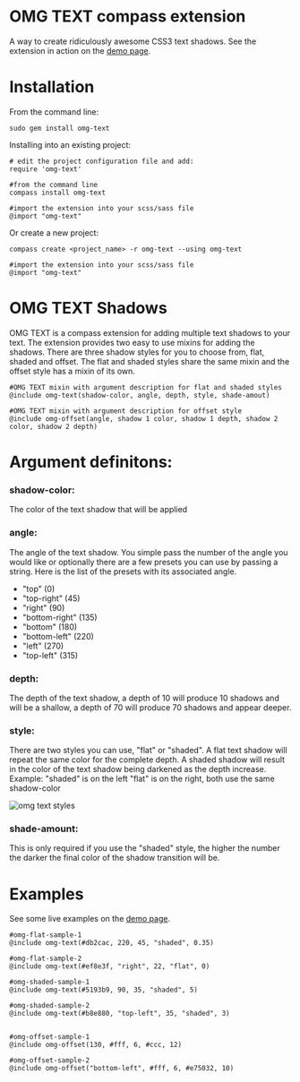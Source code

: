 OMG TEXT compass extension
==========================

A way to create ridiculously awesome CSS3 text shadows. See the extension in action on the [demo page](http://jaredhardy.com/omg-text/).

Installation
============

From the command line:

    sudo gem install omg-text

Installing into an existing project:

    # edit the project configuration file and add:
    require 'omg-text'

	#from the command line
    compass install omg-text

	#import the extension into your scss/sass file
	@import "omg-text"

Or create a new project:

    compass create <project_name> -r omg-text --using omg-text 

	#import the extension into your scss/sass file
	@import "omg-text"



OMG TEXT Shadows
================

OMG TEXT is a compass extension for adding multiple text shadows to your text. The extension provides two easy to use mixins for adding the shadows. There are three shadow styles for you to choose from, flat, shaded and offset. The flat and shaded styles share the same mixin and the offset style has a mixin of its own. 

 
    #OMG TEXT mixin with argument description for flat and shaded styles
    @include omg-text(shadow-color, angle, depth, style, shade-amout)

	#OMG TEXT mixin with argument description for offset style
	@include omg-offset(angle, shadow 1 color, shadow 1 depth, shadow 2 color, shadow 2 depth)

Argument definitons:
====================

### shadow-color: 

The color of the text shadow that will be applied

### angle:

The angle of the text shadow. You simple pass the number of the angle you would like or optionally there are a few presets you can use by passing a string. Here is the list of the presets with its associated angle.

* "top" (0)
* "top-right" (45)
* "right" (90)
* "bottom-right" (135)
* "bottom" (180)
* "bottom-left" (220)
* "left" (270)
* "top-left" (315) 

### depth:

The depth of the text shadow, a depth of 10 will produce 10 shadows and will be a shallow, a depth of 70 will produce 70 shadows and appear deeper. 

### style:

There are two styles you can use, "flat" or "shaded". A flat text shadow will repeat the same color for the complete depth. A shaded shadow will result in the color of the text shadow being darkened as the depth increase. Example: "shaded" is on the left "flat" is on the right, both use the same shadow-color

![omg text styles](http://dl.dropbox.com/u/1274637/omg-shaded-flat.png) 

### shade-amount:

This is only required if you use the "shaded" style, the higher the number the darker the final color of the shadow transition will be.

Examples
========

See some live examples on the [demo page](http://jaredhardy.com/omg-text/).
    
	#omg-flat-sample-1 
	@include omg-text(#db2cac, 220, 45, "shaded", 0.35) 
	
	#omg-flat-sample-2 
	@include omg-text(#ef8e3f, "right", 22, "flat", 0)	

	#omg-shaded-sample-1 
	@include omg-text(#5193b9, 90, 35, "shaded", 5) 

	#omg-shaded-sample-2 
	@include omg-text(#b8e880, "top-left", 35, "shaded", 3) 


	#omg-offset-sample-1 
	@include omg-offset(130, #fff, 6, #ccc, 12)	

	#omg-offset-sample-2 
	@include omg-offset("bottom-left", #fff, 6, #e75032, 10)


      
                                                         

